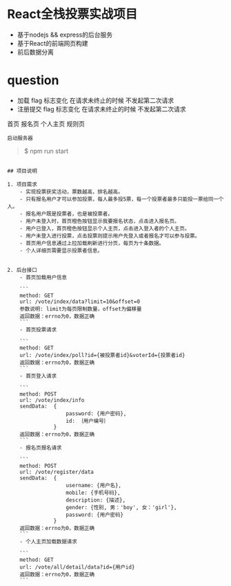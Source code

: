 # React全栈投票实战项目
* 基于nodejs && express的后台服务
* 基于React的前端网页构建
* 前后数据分离



# question
*  加载  flag 标志变化  在请求未终止的时候 不发起第二次请求
* 注册提交 flag 标志变化  在请求未终止的时候  不发起第二次请求



首页
报名页
个人主页
规则页

```
启动服务器

```
> $ npm run start
```

## 项目说明

1. 项目需求
	- 实现投票获奖活动，票数越高，排名越高。
	- 只有报名用户才可以参加投票，每人最多投5票，每一个投票者最多只能投一票给同一个人。
	- 报名用户既是投票者，也是被投票者。
	- 用户未登入时，首页橙色按钮显示我要报名状态，点击进入报名页。
	- 用户已登入，首页橙色按钮显示个人主页，点击进入登入者的个人主页。
	- 用户未登入进行投票，点击投票则提示用户先登入或者报名才可以参与投票。
	- 首页用户信息通过上拉加载刷新进行分页，每页为十条数据。
	- 个人详细页需要显示投票者信息。


2. 后台接口
	- 首页加载用户信息

	```
	method: GET
	url: /vote/index/data?limit=10&offset=0
	参数说明: limit为每页限制数量，offset为偏移量
	返回数据：errno为0，数据正确
	```
	- 首页投票请求

	```
	method: GET
	url: /vote/index/poll?id={被投票者id}&voterId={投票者id}
	返回数据：errno为0，数据正确
	```
	- 首页登入请求

	```
	method: POST
	url: /vote/index/info
	sendData:  {
				   password: {用户密码},
			       id: ｛用户编号｝
			   }
	返回数据：errno为0，数据正确
	```
	- 报名页报名请求

	```
	method: POST
	url: /vote/register/data
	sendData:  {
			       username: {用户名},
				   mobile: {手机号码},
				   description: {描述},
				   gender: {性别, 男：'boy', 女：'girl'},
				   password: {用户密码}
			   }
	返回数据：errno为0，数据正确
	```
	- 个人主页加载数据请求

	```
	method: GET
	url: /vote/all/detail/data?id={用户id}
	返回数据：errno为0，数据正确
	```
